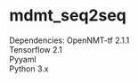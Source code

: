 # mdmt_seq2seq
Dependencies:
OpenNMT-tf 2.1.1 <br />
Tensorflow 2.1 <br />
Pyyaml <br />
Python 3.x <br />
